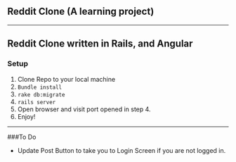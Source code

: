 ## Reddit Clone (A learning project)
---

Reddit Clone written in Rails, and Angular
---

### Setup
1. Clone Repo to your local machine
2. ```Bundle install```
3. ```rake db:migrate```
4. ```rails server```
5. Open browser and visit port opened in step 4.
6. Enjoy!
---

###To Do
* Update Post Button to take you to Login Screen if you are not logged in.
